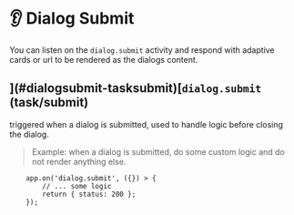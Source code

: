 # 👂 Dialog Submit


You can listen on the `dialog.submit` activity and respond with adaptive cards or url to be rendered as the dialogs content.

## ](#dialogsubmit-tasksubmit)[`dialog.submit` (task/submit)

triggered when a dialog is submitted, used to handle logic before closing the dialog.

> Example: when a dialog is submitted, do some custom logic and do not render anything else.

```
    app.on('dialog.submit', ({}) > {
        // ... some logic
        return { status: 200 };
    });
```